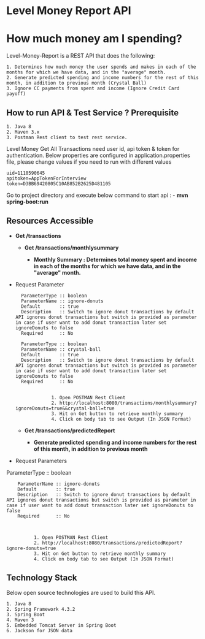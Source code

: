 Level Money Report API
========
# How much money am I spending?

Level-Money-Report is a REST API that does the following:

	
	1. Determines how much money the user spends and makes in each of the months for which we have data, and in the "average" month.
	2. Generate predicted spending and income numbers for the rest of this month, in addition to previous month (Crystal Ball)
	3. Ignore CC payments from spent and income (Ignore Credit Card payoff)



How to run API & Test Service ?  Prerequisite
-----------

	1. Java 8
	2. Maven 3.x
	3. Postman Rest client to test rest service.



Level Money Get All Transactions need user id, api token & token for authentication. Below properties are configured in application.properties file, please change values if you need to run with different values

	uid=1110590645
	apitoken=AppTokenForInterview
	token=D3BB69420805C10AB852B2625D481105

Go to project directory and execute below command to start api : - **mvn spring-boot:run**


Resources Accessible
---------------


- **Get /transactions**   

	- **Get /transactions/monthlysummary**  

		- **Monthly Summary : Determines total money spent and income in each of the months for which we have data, and in the "average" month.**

- Request Parameter

 		ParameterType :: boolean
 		ParameterName :: ignore-donuts
 		Default       :: true
 		Description   :: Switch to ignore donut transactions by default API ignores donut transactions but switch is provided as parameter in case if user want to add donut transaction later set ignoreDonuts to false
 		Required      :: No
 		
 		ParameterType :: boolean
 		ParameterName :: crystal-ball
 		Default       :: true
 		Description   :: Switch to ignore donut transactions by default API ignores donut transactions but switch is provided as parameter in case if user want to add donut transaction later set ignoreDonuts to false
 		Required      :: No


                   1. Open POSTMAN Rest Client
                   2. http://localhost:8080/transactions/monthlysummary?ignoreDonuts=true&&crystal-ball=true
                   3. Hit on Get button to retrieve monthly summary
                   4. Click on body tab to see Output (In JSON Format) 


    - **Get /transactions/predictedReport**  
			  
		- **Generate predicted spending and income numbers for the rest of this month, in addition to previous month**

- Request Parameters

ParameterType :: boolean

 		ParameterName :: ignore-donuts
 		Default       :: true
 		Description   :: Switch to ignore donut transactions by default API ignores donut transactions but switch is provided as parameter in case if user want to add donut transaction later set ignoreDonuts to false
 		Required      :: No
	 

			  
			  1. Open POSTMAN Rest Client
			  2. http://localhost:8080/transactions/predictedReport?ignore-donuts=true
			  3. Hit on Get button to retrieve monthly summary
			  4. Click on body tab to see Output (In JSON Format)
			  
			  
	

Technology Stack 
---------
Below open source technologies are used to build this API.

	1. Java 8
	2. Spring Framework 4.3.2
	3. Spring Boot
	4. Maven 3
	5. Embedded Tomcat Server in Spring Boot
	6. Jackson for JSON data 
   
  				   
